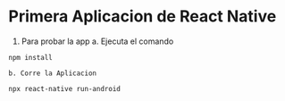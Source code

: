 # Primera Aplicacion de React Native

1. Para probar la app
    a. Ejecuta el comando

```
npm install
```


    b. Corre la Aplicacion
    

```
npx react-native run-android
```

